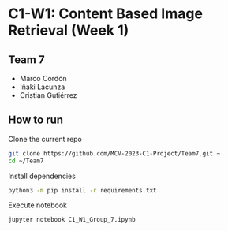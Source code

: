 # C1-W1: Content Based Image Retrieval (Week 1)

## Team 7
- Marco Cordón
- Iñaki Lacunza
- Cristian Gutiérrez

## How to run

Clone the current repo
```bash
git clone https://github.com/MCV-2023-C1-Project/Team7.git ~
cd ~/Team7
```

Install dependencies
```bash
python3 -m pip install -r requirements.txt
```

Execute notebook
```bash
jupyter notebook C1_W1_Group_7.ipynb
```
